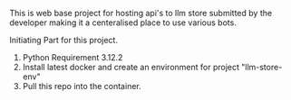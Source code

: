 This is web base project for hosting api's to llm store submitted by the developer making it a centeralised place to use various bots.

Initiating Part for this project.
1. Python Requirement 3.12.2 
2. Install latest docker and create an environment for project "llm-store-env"
3. Pull this repo into the container. 